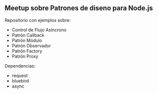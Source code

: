 ## Meetup sobre Patrones de diseno para Node.js

Repositorio con ejemplos sobre:

* Control de Flujo Asíncrono
* Patrón Callback
* Patrón Módulo
* Patrón Observador
* Patrón Factory
* Patrón Proxy

Dependencias: 

* request
* bluebird
* async